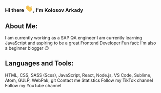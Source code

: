 ### Hi there <img src="https://github.com/Kady2020/Kady2020/blob/main/img/hi-there.gif" width="25px">, I'm Kolosov Arkady
## About Me:
I am currently working as a SAP QA engineer
I am currently learning JavaScript and aspiring to be a great Frontend Developer
Fun fact: I'm also a beginner blogger :wink:
## Languages and Tools:
HTML, CSS, SASS (Scss), JavaScript, React, Node.js, VS Code, Sublime, Atom, GULP, WebPak, git
Contact me
Statistics
Follow my TikTok channel
Follow my YouTube channel
<!-- [![Header](Ссылка на изображение)](Ссылка на контент, изображение становится кликабельным) -->